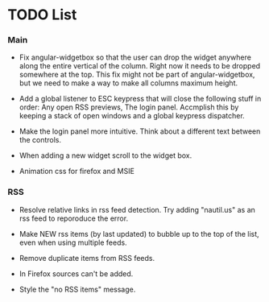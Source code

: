 # TODO List


### Main

- Fix angular-widgetbox so that the user can drop the widget anywhere along the entire vertical of the column. Right now it needs to be dropped somewhere at the top. This fix might not be part of angular-widgetbox, but we need to make a way to make all columns maximum height.

- Add a global listener to ESC keypress that will close the following stuff in order: Any open RSS previews, The login panel. Accmplish this by keeping a stack of open windows and a global keypress dispatcher.

- Make the login panel more intuitive. Think about a different text between the controls.

- When adding a new widget scroll to the widget box.

- Animation css for firefox and MSIE

### RSS

- Resolve relative links in rss feed detection. Try adding "nautil.us" as an rss feed to reporoduce the error.

- Make NEW rss items (by last updated) to bubble up to the top of the list, even when using multiple feeds.

- Remove duplicate items from RSS feeds.

- In Firefox sources can't be added.

- Style the "no RSS items" message.